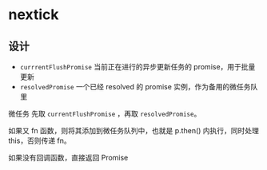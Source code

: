 # nextick

## 设计

- `currrentFlushPromise` 当前正在进行的异步更新任务的 promise，用于批量更新
- `resolvedPromise` 一个已经 resolved 的 promise 实例，作为备用的微任务队里

微任务 先取 `currentFlushPromise` ，再取 `resolvedPromise`。

如果又 fn 函数，则将其添加到微任务队列中，也就是 p.then() 内执行，同时处理 this，否则传递 fn。

如果没有回调函数，直接返回 Promise